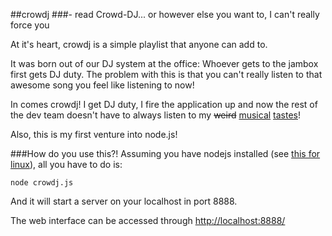 ##crowdj
###- read Crowd-DJ... or however else you want to, I can't really force you

At it's heart, crowdj is a simple playlist that anyone can add to.

It was born out of our DJ system at the office: Whoever gets to the jambox first gets DJ duty.
The problem with this is that you can't really listen to that awesome song you feel like listening to now!

In comes crowdj! I get DJ duty, I fire the application up and now the rest of the dev team doesn't have to always listen to my ~~weird~~ 
[musical](http://www.youtube.com/watch?v=gvyEqv3iSQ8) [tastes](http://www.youtube.com/watch?v=eN7dYDYfvVg)!

Also, this is my first venture into node.js!


###How do you use this?!
Assuming you have nodejs installed (see [this for linux](https://github.com/joyent/node/wiki/Installing-Node.js-via-package-manager)), all you have to do is:

```shell
node crowdj.js
```

And it will start a server on your localhost in port 8888.

The web interface can be accessed through [http://localhost:8888/](http://localhost:8888/)
